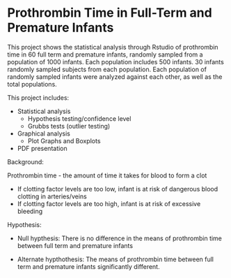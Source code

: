 ﻿# Prothrombin Time in Full-Term and Premature Infants
 
This project shows the statistical analysis through Rstudio of prothrombin time in 60 full term and premature infants, randomly sampled from a population of 1000 infants. Each population includes 500 infants. 30 infants randomly sampled subjects from each population. Each population of randomly sampled infants were analyzed against each other, as well as the total populations.
 
This project includes:
  - Statistical analysis
     - Hypothesis testing/confidence level
     - Grubbs tests (outlier testing)
  - Graphical analysis
     - Plot Graphs and Boxplots
 - PDF presentation
 
Background:   

  Prothrombin time - the amount of time it takes for blood to form a clot
   
   - If clotting factor levels are too low, infant is at risk of dangerous blood clotting in arteries/veins
   - If clotting factor levels are too high, infant is at risk of excessive bleeding
    
Hypothesis:

 - Null hypthesis: There is no difference in the means of prothrombin time between full term and premature infants
  
  - Alternate hypthothesis: The means of prothrombin time between full term and premature infants significantly different.
